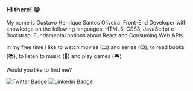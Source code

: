 ### Hi there! 😁

My name is Gustavo Henrique Santos Oliveira. Front-End Developer with knowledge on the following languages: HTML5, CSS3, JavaScript e Bootstrap. Fundamental notions about React and Consuming Web APIs.

In my free time I like  to watch movies (🎞️) and series (📺), to read books (📚), to listen to music (🎵) and play games (🎮)

Would you like to find me?


[![Twitter Badge](https://img.shields.io/badge/-Twitter-1ca0f1?style=flat-square&labelColor=1ca0f1&logo=twitter&logoColor=white&link=https://twitter.com/wakeupgus)](https://twitter.com/felipefialho_)
[![Linkedin Badge](https://img.shields.io/badge/-LinkedIn-blue?style=flat-square&logo=Linkedin&logoColor=white&link=https://www.linkedin.com/in/felipefialho)](https://www.linkedin.com/in/gustavo-oliveira-74b621186/)
